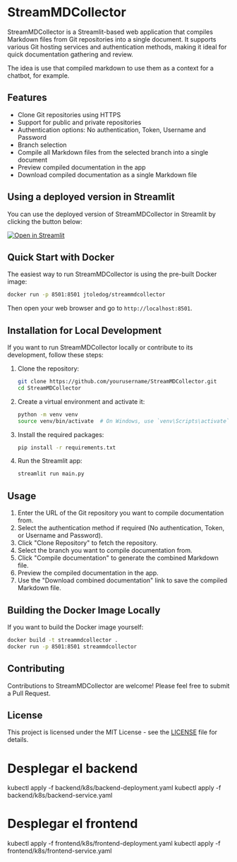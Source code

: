 # StreamMDCollector

StreamMDCollector is a Streamlit-based web application that compiles Markdown files from Git repositories into a single document. It supports various Git hosting services and authentication methods, making it ideal for quick documentation gathering and review.

The idea is use that compiled markdown to use them as a context for a chatbot, for example.

## Features

- Clone Git repositories using HTTPS
- Support for public and private repositories
- Authentication options: No authentication, Token, Username and Password
- Branch selection
- Compile all Markdown files from the selected branch into a single document
- Preview compiled documentation in the app
- Download compiled documentation as a single Markdown file

## Using a deployed version in Streamlit

You can use the deployed version of StreamMDCollector in Streamlit by clicking the button below:

[![Open in Streamlit](https://static.streamlit.io/badges/streamlit_badge_black_white.svg)](https://streammdcollector.streamlit.app/)

## Quick Start with Docker

The easiest way to run StreamMDCollector is using the pre-built Docker image:

```bash
docker run -p 8501:8501 jtoledog/streammdcollector
```

Then open your web browser and go to `http://localhost:8501`.

## Installation for Local Development

If you want to run StreamMDCollector locally or contribute to its development, follow these steps:

1. Clone the repository:
   ```bash
   git clone https://github.com/yourusername/StreamMDCollector.git
   cd StreamMDCollector
   ```

2. Create a virtual environment and activate it:
   ```bash
   python -m venv venv
   source venv/bin/activate  # On Windows, use `venv\Scripts\activate`
   ```

3. Install the required packages:
   ```bash
   pip install -r requirements.txt
   ```

4. Run the Streamlit app:
   ```bash
   streamlit run main.py
   ```

## Usage

1. Enter the URL of the Git repository you want to compile documentation from.
2. Select the authentication method if required (No authentication, Token, or Username and Password).
3. Click "Clone Repository" to fetch the repository.
4. Select the branch you want to compile documentation from.
5. Click "Compile documentation" to generate the combined Markdown file.
6. Preview the compiled documentation in the app.
7. Use the "Download combined documentation" link to save the compiled Markdown file.

## Building the Docker Image Locally

If you want to build the Docker image yourself:

```bash
docker build -t streammdcollector .
docker run -p 8501:8501 streammdcollector
```

## Contributing

Contributions to StreamMDCollector are welcome! Please feel free to submit a Pull Request.

## License

This project is licensed under the MIT License - see the [LICENSE](LICENSE) file for details.



# Desplegar el backend
kubectl apply -f backend/k8s/backend-deployment.yaml
kubectl apply -f backend/k8s/backend-service.yaml

# Desplegar el frontend
kubectl apply -f frontend/k8s/frontend-deployment.yaml
kubectl apply -f frontend/k8s/frontend-service.yaml
